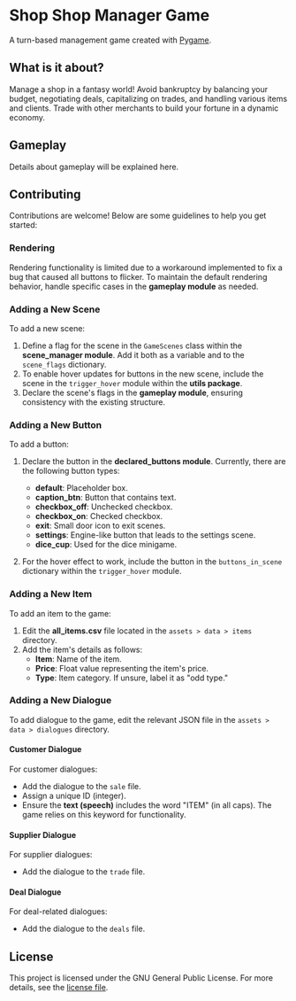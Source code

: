 # Shop Shop Manager Game

A turn-based management game created with [Pygame](https://github.com/pygame/pygame).

## What is it about?

Manage a shop in a fantasy world! Avoid bankruptcy by balancing your budget, negotiating deals, capitalizing on trades, and handling various items and clients. Trade with other merchants to build your fortune in a dynamic economy.

## Gameplay

Details about gameplay will be explained here.

## Contributing

Contributions are welcome! Below are some guidelines to help you get started:

### Rendering

Rendering functionality is limited due to a workaround implemented to fix a bug that caused all buttons to flicker. To maintain the default rendering behavior, handle specific cases in the **gameplay module** as needed.

### Adding a New Scene

To add a new scene:

1. Define a flag for the scene in the `GameScenes` class within the **scene_manager module**. Add it both as a variable and to the `scene_flags` dictionary.
2. To enable hover updates for buttons in the new scene, include the scene in the `trigger_hover` module within the **utils package**.
3. Declare the scene's flags in the **gameplay module**, ensuring consistency with the existing structure.

### Adding a New Button

To add a button:

1. Declare the button in the **declared_buttons module**. Currently, there are the following button types:
   - **default**: Placeholder box.
   - **caption_btn**: Button that contains text.
   - **checkbox_off**: Unchecked checkbox.
   - **checkbox_on**: Checked checkbox.
   - **exit**: Small door icon to exit scenes.
   - **settings**: Engine-like button that leads to the settings scene.
   - **dice_cup**: Used for the dice minigame.

2. For the hover effect to work, include the button in the `buttons_in_scene` dictionary within the `trigger_hover` module.

### Adding a New Item

To add an item to the game:

1. Edit the **all_items.csv** file located in the `assets > data > items` directory.
2. Add the item's details as follows:
   - **Item**: Name of the item.
   - **Price**: Float value representing the item's price.
   - **Type**: Item category. If unsure, label it as "odd type."

### Adding a New Dialogue

To add dialogue to the game, edit the relevant JSON file in the `assets > data > dialogues` directory.

#### Customer Dialogue

For customer dialogues:
- Add the dialogue to the `sale` file.
- Assign a unique ID (integer).
- Ensure the **text (speech)** includes the word "ITEM" (in all caps). The game relies on this keyword for functionality.

#### Supplier Dialogue

For supplier dialogues:
- Add the dialogue to the `trade` file.

#### Deal Dialogue

For deal-related dialogues:
- Add the dialogue to the `deals` file.

## License

This project is licensed under the GNU General Public License. For more details, see the [license file](\LICENSE).